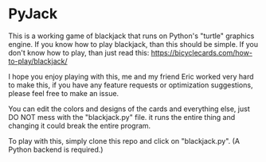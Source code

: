 # PyJack
This is a working game of blackjack that runs on Python's "turtle" graphics engine. If you know how to play blackjack, than this should be simple. If you don't know how to play, than just read this: https://bicyclecards.com/how-to-play/blackjack/

I hope you enjoy playing with this, me and my friend Eric worked very hard to make this, if you have any feature requests or optimization suggestions, please feel free to make an issue.

You can edit the colors and designs of the cards and everything else, just DO NOT mess with the "blackjack.py" file. it runs the entire thing and changing it could break the entire program.

To play with this, simply clone this repo and click on "blackjack.py". (A Python backend is required.)
